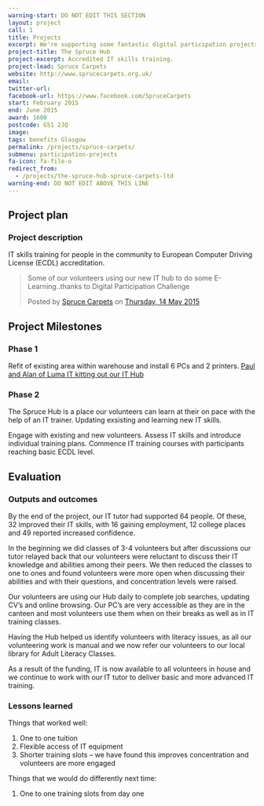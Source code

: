 ```yaml
---
warning-start: DO NOT EDIT THIS SECTION
layout: project
call: 1
title: Projects
excerpt: We're supporting some fantastic digital participation projects. Here are their stories.
project-title: The Spruce Hub
project-excerpt: Accredited IT skills training.
project-lead: Spruce Carpets
website: http://www.sprucecarpets.org.uk/
email:
twitter-url:
facebook-url: https://www.facebook.com/SpruceCarpets
start: February 2015
end: June 2015
award: 1600
postcode: G51 2JQ
image:
tags: benefits Glasgow
permalink: /projects/spruce-carpets/
submenu: participation-projects
fa-icon: fa-file-o
redirect_from:
  - /projects/the-spruce-hub-spruce-carpets-ltd
warning-end: DO NOT EDIT ABOVE THIS LINE
---
```


## Project plan

### Project description

IT skills training for people in the community to European Computer Driving License (ECDL) accreditation.

<div id="fb-root"></div><script>(function(d, s, id) {  var js, fjs = d.getElementsByTagName(s)[0];  if (d.getElementById(id)) return;  js = d.createElement(s); js.id = id;  js.src = "//connect.facebook.net/en_GB/sdk.js#xfbml=1&version=v2.3";  fjs.parentNode.insertBefore(js, fjs);}(document, 'script', 'facebook-jssdk'));</script><div class="fb-post" data-href="https://www.facebook.com/SpruceCarpets/posts/918092131587837" data-width="500"><div class="fb-xfbml-parse-ignore"><blockquote cite="https://www.facebook.com/SpruceCarpets/posts/918092131587837"><p>Some of our volunteers using our new IT hub to do some E-Learning..thanks to Digital Participation Challenge</p>Posted by <a href="https://www.facebook.com/SpruceCarpets">Spruce Carpets</a> on <a href="https://www.facebook.com/SpruceCarpets/posts/918092131587837">Thursday, 14 May 2015</a></blockquote></div></div>


## Project Milestones

### Phase 1

Refit of existing area within warehouse and install 6 PCs and 2 printers.
[Paul and Alan of Luma IT kitting out our IT Hub](https://www.facebook.com/SpruceCarpets/photos/a.422650351132020.103839.418819251515130/862296600500724/?type=1)

### Phase 2

The Spruce Hub is a place our volunteers can learn at their on pace with the help of an IT trainer. Updating exsisting and learning new IT skills.

Engage with existing and new volunteers. Assess IT skills and introduce individual training plans. Commence IT training courses with participants reaching basic ECDL level.

## Evaluation

### Outputs and outcomes

By the end of the project, our IT tutor had supported 64 people. Of these, 32 improved their IT skills, with 16 gaining employment, 12 college places and 49 reported increased confidence.

In the beginning we did classes of 3-4 volunteers but after discussions our tutor relayed back that our volunteers were reluctant to discuss their IT knowledge and abilities among their peers. We then reduced the classes to one to ones and found volunteers were more open when discussing their abilities and with their questions, and concentration levels were raised.

Our volunteers are using our Hub daily to complete job searches, updating CV’s and online browsing. Our PC’s are very accessible as they are in the canteen and most volunteers use them when on their breaks as well as in IT training classes.

Having the Hub helped us identify volunteers with literacy issues, as all our volunteering work is manual and we now refer our volunteers to our local library for Adult Literacy Classes.

As a result of the funding, IT is now available to all volunteers in house and we continue to work with our IT tutor to deliver basic and more advanced IT training.

### Lessons learned

Things that worked well:

1.  One to one tuition
2.	Flexible access of IT equipment
3.	Shorter training slots – we have found this improves concentration and volunteers are more engaged

Things that we would do differently next time:

1. One to one training slots from day one
